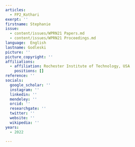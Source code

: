 ```yaml
---
articles:
  - FP2_Kothari
exerpt: ''
firstname: Stephanie
issue:
  - content/issues/WPRN21 Papers.md
  - content/issues/WPRN21 Proceedings.md
language:  English
lastname: Godleski
picture: ''
picture_copyright: ''
affiliations:
  - affiliation: Rochester Institute of Technology, USA
    positions: []
reference: ''
socials:
  google_scholar: ''
  instagram: ''
  linkedin: ''
  mendeley: ''
  orcid: ''
  researchgate: ''
  twitter: ''
  website: ''
  wikipedia: ''
years:
  - 2022

---
```

